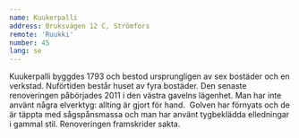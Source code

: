 ```yaml
---
name: Kuukerpalli
address: Bruksvägen 12 C, Strömfors
remote: 'Ruukki'
number: 45
lang: se
---
```

Kuukerpalli byggdes 1793 och bestod ursprungligen av sex bostäder och en verkstad. Nuförtiden består huset av fyra bostäder. Den senaste renoveringen påbörjades 2011 i den västra gavelns lägenhet. Man har inte använt några elverktyg: allting är gjort för hand.  Golven har förnyats och de är täppta med sågspånsmassa och man har använt tygbeklädda elledningar i gammal stil. Renoveringen framskrider sakta.
